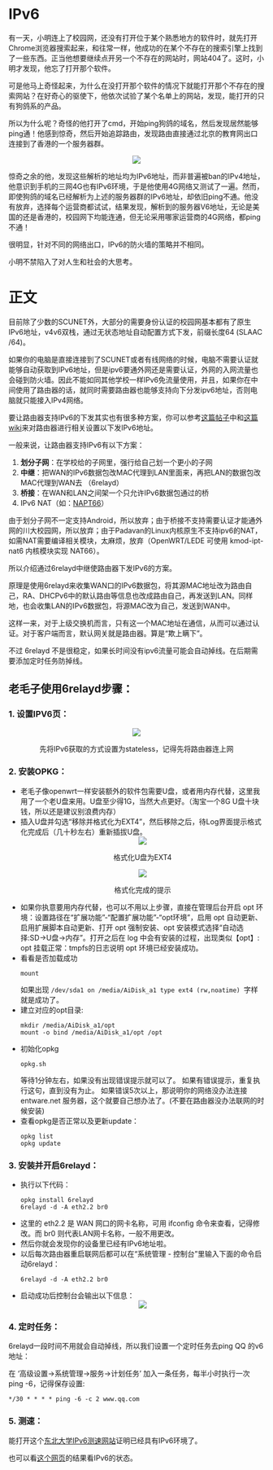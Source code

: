 # IPv6

有一天，小明连上了校园网，还没有打开位于某个熟悉地方的软件时，就先打开Chrome浏览器搜索起来，和往常一样，他成功的在某个不存在的搜索引擎上找到了一些东西。正当他想要继续点开另一个不存在的网站时，网站404了。这时，小明才发现，他忘了打开那个软件。

可是他马上奇怪起来，为什么在没打开那个软件的情况下就能打开那个不存在的搜索网站？在好奇心的驱使下，他依次试验了某个名单上的网站，发现，能打开的只有狗鸽系的产品。

所以为什么呢？奇怪的他打开了cmd，开始ping狗鸽的域名，然后发现居然能够ping通！他感到惊奇，然后开始追踪路由，发现路由直接通过北京的教育网出口连接到了香港的一个服务器群。
<br>
<div align="center">
  <img src="/assets/路由追踪狗鸽.jpg"/>
  <p></p>
</div>

惊奇之余的他，发现这些解析的地址均为IPv6地址，而非普遍被ban的IPv4地址，他意识到手机的三网4G也有IPv6环境，于是他使用4G网络又测试了一遍。然而，即使狗鸽的域名已经解析为上述的服务器群的IPv6地址，却依旧ping不通。他没有放弃，选择每个运营商都试试，结果发现，解析到的服务器V6地址，无论是美国的还是香港的，校园网下均能连通，但无论采用哪家运营商的4G网络，都ping不通！

很明显，针对不同的网络出口，IPv6的防火墙的策略并不相同。

小明不禁陷入了对人生和社会的大思考。

# 正文

目前除了少数的SCUNET外，大部分的需要身份认证的校园网基本都有了原生IPv6地址，v4v6双栈，通过无状态地址自动配置方式下发，前缀长度64 (SLAAC /64)。

如果你的电脑是直接连接到了SCUNET或者有线网络的时候，电脑不需要认证就能够自动获取到IPv6地址，但是ipv6要通外网还是需要认证，外网的入网流量也会碰到防火墙。因此不能如同其他学校一样IPv6免流量使用，并且，如果你在中间使用了路由器的话，就同时需要路由器也能够支持向下分发ipv6地址，否则电脑就只能接入IPv4网络。

要让路由器支持IPv6的下发其实也有很多种方案，你可以参考[这篇帖子](http://koolshare.cn/thread-46415-1-1.html)中和[这篇wiki](https://github.com/kamingchan/SYSUv6-DNS/wiki/%E5%A6%82%E4%BD%95%E5%9C%A8%E8%B7%AF%E7%94%B1%E5%99%A8%E5%90%8E%E8%8E%B7%E5%8F%96-IPv6-%E5%9C%B0%E5%9D%80)来对路由器进行相关设置以下发IPv6地址。

一般来说，让路由器支持IPv6有以下方案：
1. **划分子网**：在学校给的子网里，强行给自己划一个更小的子网
2. **中继**：把WAN的IPv6数据包改MAC代理到LAN里面来，再把LAN的数据包改MAC代理到WAN去 （6relayd）
3. **桥接**：在WAN和LAN之间架一个只允许IPv6数据包通过的桥
4. IPv6 NAT（如：[NAPT66](https://github.com/mzweilin/napt66)）

由于划分子网不一定支持Android，所以放弃；由于桥接不支持需要认证才能通外网的川大校园网，所以放弃；由于Padavan的Linux内核原生不支持ipv6的NAT，如需NAT需要编译相关模块，太麻烦，放弃（OpenWRT/LEDE 可使用 kmod-ipt-nat6 内核模块实现 NAT66）。

所以介绍通过6relayd中继使路由器下发IPv6的方案。

原理是使用6relayd来收集WAN口的IPv6数据包，将其源MAC地址改为路由自己，RA、DHCPv6中的默认路由等信息也改成路由自己，再发送到LAN。同样地，也会收集LAN的IPv6数据包，将源MAC改为自己，发送到WAN中。

这样一来，对于上级交换机而言，只有这一个MAC地址在通信，从而可以通过认证。对于客户端而言，默认网关就是路由器。算是“欺上瞒下”。

不过 6relayd 不是很稳定，如果长时间没有ipv6流量可能会自动掉线。在后期需要添加定时任务防掉线。

## 老毛子使用6relayd步骤：
### 1. 设置IPV6页：

<div align="center">
  <img src="/assets/IPV6%20(2).jpg"/>
  <p>先将IPv6获取的方式设置为stateless，记得先将路由器连上网</p>
</div>

### 2. 安装OPKG：
- 老毛子像openwrt一样安装额外的软件包需要U盘，或者用内存代替，这里我用了一个老U盘来用。U盘至少得1G，当然大点更好。（淘宝一个8G U盘十块钱，所以还是建议别浪费内存）
- 插入U盘并勾选“移除并格式化为EXT4”，然后移除之后，待Log界面提示格式化完成后（几十秒左右）重新插拔U盘。
  <div align="center">
    <img src="/assets/IPV6%20(3).jpg"/>
    <p>格式化U盘为EXT4</p>
  </div>
  <div align="center">
    <img src="/assets/IPV6%20(1).jpg"/>
    <p>格式化完成的提示</p>
  </div>
- 如果你执意要用内存代替，也可以不用以上步骤，直接在管理后台开启 opt 环境：设置路径在“扩展功能”-“配置扩展功能”-“opt环境”，启用 opt 自动更新、启用扩展脚本自动更新、打开 opt 强制安装、opt 安装模式选择“自动选择:SD→U盘→内存”。打开之后在 log 中会有安装的过程，出现类似【opt】: opt 挂载正常：tmpfs的日志说明 opt 环境已经安装成功。
- 看看是否加载成功
  ```
  mount
  ```
  如果出现 ``/dev/sda1 on /media/AiDisk_a1 type ext4 (rw,noatime) ``字样就是成功了。
- 建立对应的opt目录:
  ```
  mkdir /media/AiDisk_a1/opt
  mount -o bind /media/AiDisk_a1/opt /opt
  ```
- 初始化opkg
  ```
  opkg.sh
  ```
  等待1分钟左右，如果没有出现错误提示就可以了。
  如果有错误提示，重复执行这句，直到没有为止。
  如果错误5次以上，那说明你的网络没办法连接 entware.net 服务器，这个就要自己想办法了。(不要在路由器没办法联网的时候安装)
- 查看opkg是否正常以及更新update：
  ```
  opkg list
  opkg update
  ```
### 3. 安装并开启6relayd：
- 执行以下代码：
  ```
  opkg install 6relayd
  6relayd -d -A eth2.2 br0
  ```
- 这里的 eth2.2 是 WAN 网口的网卡名称，可用 ifconfig 命令来查看，记得修改。而 br0 则代表LAN网卡名称，一般不用更改。
- 然后你就会发现你的设备里已经有IPv6地址啦。
- 以后每次路由器重启联网后都可以在“系统管理 - 控制台”里输入下面的命令启动6relayd：
  ```
  6relayd -d -A eth2.2 br0
  ```
- 启动成功后控制台会输出以下信息：
  <div align="center">
    <img src="/assets/6relayd运行结果.jpg"/>
  </div>

### 4. 定时任务：
6relayd一段时间不用就会自动掉线，所以我们设置一个定时任务去ping QQ 的v6地址：

在 ‘高级设置->系统管理->服务->计划任务’  加入一条任务，每半小时执行一次ping -6，记得保存设置:
```
*/30 * * * * ping -6 -c 2 www.qq.com
```
### 5. 测速：
能打开这个[东北大学IPv6测速网站](http://speed.neu6.edu.cn/)证明已经具有IPv6环境了。

也可以看[这个网页](https://test-ipv6.com/index.html.zh_CN)的结果看IPv6的状态。
